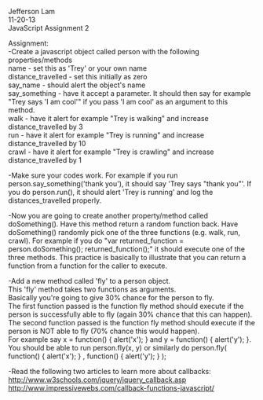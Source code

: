 Jefferson Lam  
11-20-13  
JavaScript Assignment 2  

Assignment:  
-Create a javascript object called person with the following properties/methods  
name - set this as 'Trey' or your own name  
distance_travelled - set this initially as zero  
say_name - should alert the object's name  
say_something - have it accept a parameter. It should then say for example "Trey says 'I am cool'" if you pass 'I am cool' as an argument to this method.  
walk - have it alert for example "Trey is walking" and increase distance_travelled by 3  
run - have it alert for example "Trey is running" and increase distance_travelled by 10  
crawl - have it alert for example "Trey is crawling" and increase distance_travelled by 1  

-Make sure your codes work. For example if you run person.say_something('thank you'), it should say 'Trey says "thank you"'. If you do person.run(), it should alert 'Trey is running' and log the distances_travelled properly.  

-Now you are going to create another property/method called doSomething(). Have this method return a random function back. Have doSomething() randomly pick one of the three functions (e.g. walk, run, crawl). For example if you do "var returned_function = person.doSomething(); returned_function();" it should execute one of the three methods. This practice is basically to illustrate that you can return a function from a function for the caller to execute.  

-Add a new method called 'fly' to a person object.   
This 'fly' method takes two functions as arguments.   
Basically you're going to give 30% chance for the person to fly.   
The first function passed is the function fly method should execute if the person is successfully able to fly (again 30% chance that this can happen).   
The second function passed is the function fly method should execute if the person is NOT able to fly (70% chance this would happen).  
For example say x = function() { alert('x'); } and y = function() { alert('y'); }.  
You should be able to run person.fly(x, y) or similarly do person.fly( function() { alert('x'); } , function() { alert('y'); } );  

-Read the following two articles to learn more about callbacks:  
http://www.w3schools.com/jquery/jquery_callback.asp  
http://www.impressivewebs.com/callback-functions-javascript/  